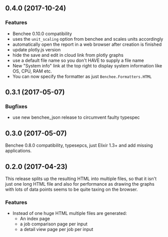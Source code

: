 ## 0.4.0 (2017-10-24)

### Features

* Benchee 0.10.0 compatibility
* uses the `unit_scaling` option from benchee and scales units accordingly
* automatically open the report in a web browser after creation is finished
* update plotly.js version
* hide the save and edit in cloud link from plotly graphs
* use a default file name so you don't HAVE to supply a file name
* New "System info" link at the top right to display system information like OS, CPU, RAM etc.
* You can now specify the formatter as just `Benchee.Formatters.HTML`

## 0.3.1 (2017-05-07)

### Bugfixes

* use new benchee_json release to circumvent faulty typespec

## 0.3.0 (2017-05-07)

Benchee 0.8.0 compatibility, typesepcs, just Elixir 1.3+ and add missing applications.

## 0.2.0 (2017-04-23)

This release splits up the resulting HTML into multiple files, so that it isn't just one long HTML file and also for performance as drawing the graphs with lots of data points seems to be quite taxing on the browser.

### Features

* Instead of one huge HTML multiple files are generated:
  * An index page
  * a job comparison page per input
  * a detail view page per job per input

